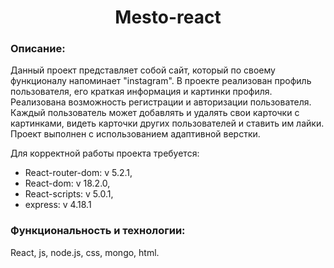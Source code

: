 <h1 align="center">Mesto-react</h1>

### Описание:

Данный проект представляет собой сайт, который по своему функционалу напоминает "instagram". В проекте реализован профиль пользователя, его краткая информация и картинки профиля. Реализована возможность регистрации и авторизации пользователя. Каждый пользователь может добавлять и удалять свои карточки с картинками, видеть карточки других пользователей и ставить им лайки. Проект выполнен с использованием адаптивной верстки.

Для корректной работы проекта требуется:
 
- React-router-dom: v 5.2.1,
- React-dom: v 18.2.0,
- React-scripts: v 5.0.1,
- express: v 4.18.1


### Функциональность и технологии: 

React, js, node.js, css, mongo, html.






